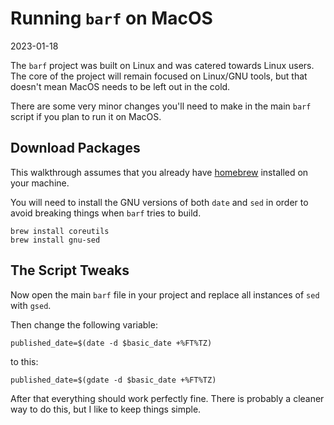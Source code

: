 # Running `barf` on MacOS

2023-01-18

The `barf` project was built on Linux and was catered towards Linux users. The core of the project will remain focused on Linux/GNU tools, but that doesn't mean MacOS needs to be left out in the cold.

There are some very minor changes you'll need to make in the main `barf` script if you plan to run it on MacOS.

## Download Packages

This walkthrough assumes that you already have [homebrew](https://brew.sh/) installed on your machine.

You will need to install the GNU versions of both `date` and `sed` in order to avoid breaking things when `barf` tries to build.


    brew install coreutils
    brew install gnu-sed


## The Script Tweaks

Now open the main `barf` file in your project and replace all instances of `sed` with `gsed`.

Then change the following variable:


    published_date=$(date -d $basic_date +%FT%TZ)


to this:


    published_date=$(gdate -d $basic_date +%FT%TZ)


After that everything should work perfectly fine. There is probably a cleaner way to do this, but I like to keep things simple.
